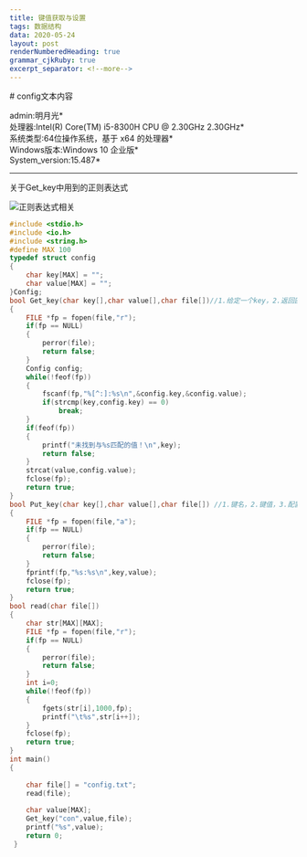 ```yaml
---
title: 键值获取与设置
tags: 数据结构
data: 2020-05-24
layout: post
renderNumberedHeading: true
grammar_cjkRuby: true
excerpt_separator: <!--more-->
---
```

<p align="center"></p>
<!--more-->
 # config文本内容      
       
admin:明月光*      
处理器:Intel(R) Core(TM) i5-8300H CPU @ 2.30GHz 2.30GHz*      
系统类型:64位操作系统，基于 x64 的处理器*      
Windows版本:Windows 10 企业版*       
System_version:15.487*      


----------


关于Get_key中用到的正则表达式            

![正则表达式相关](https://cdn.jsdelivr.net/gh/26018/img/image/正则.png)  

```c++
#include <stdio.h>
#include <io.h>
#include <string.h> 
#define MAX 100
typedef struct config
{
	char key[MAX] = "";
	char value[MAX] = "";
}Config; 
bool Get_key(char key[],char value[],char file[])//1.给定一个key，2.返回匹配的value，3.配置文件名
{
	FILE *fp = fopen(file,"r");
	if(fp == NULL)
	{
		perror(file); 
		return false;
	}
	Config config;
	while(!feof(fp))
	{
		fscanf(fp,"%[^:]:%s\n",&config.key,&config.value);
		if(strcmp(key,config.key) == 0)
			break;
	}
	if(feof(fp))
	{
		printf("未找到与%s匹配的值！\n",key);	
		return false;
	}
	strcat(value,config.value);
	fclose(fp); 
	return true;   
}
bool Put_key(char key[],char value[],char file[]) //1.键名，2.键值，3.配置文件名 
{
	FILE *fp = fopen(file,"a");
	if(fp == NULL)
	{
		perror(file);
		return false;
	}
	fprintf(fp,"%s:%s\n",key,value); 
	fclose(fp);
	return true;
}
bool read(char file[])
{
	char str[MAX][MAX];
	FILE *fp = fopen(file,"r");
	if(fp == NULL)
	{
		perror(file);
		return false;
	}
	int i=0;
	while(!feof(fp))
	{
		fgets(str[i],1000,fp);
		printf("\t%s",str[i++]);
	}
	fclose(fp);
	return true;
}
int main()
{
	
	char file[] = "config.txt";
	read(file);
	
	char value[MAX];
	Get_key("con",value,file);
	printf("%s",value);
	return 0;
 }
```

